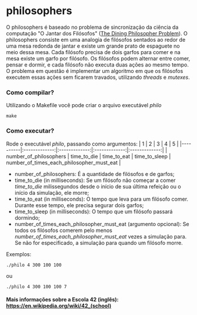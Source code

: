 # philosophers
O philosophers é baseado no problema de sincronização da ciência da computação "O Jantar dos Filósofos" ([The Dining Philosopher Problem](https://en.wikipedia.org/wiki/Dining_philosophers_problem)).
O philosophers consiste em uma analogia de filósofos sentados ao redor de uma mesa redonda de jantar e existe um grande prato de espaguete no meio dessa mesa. Cada filósofo precisa de dois garfos para comer e na mesa existe um garfo por filósofo. Os filósofos podem alternar entre comer, pensar e dormir, e cada filósofo não executa duas ações ao mesmo tempo. O problema em questão é implementar um algoritmo em que os filósofos executem essas ações sem ficarem travados, utilizando *threads* e *mutexes*.

### Como compilar?
Utilizando o Makefile você pode criar o arquivo executável *philo*
```
make
```

### Como executar?
Rode o executável *philo*, passando como argumentos:
| 1 | 2 | 3 | 4 | 5 |
|----------|:-------------:|:-------------:|:-------------:|:-------------:|
| number_of_philosophers | time_to_die | time_to_eat | time_to_sleep | number_of_times_each_philosopher_must_eat |
* number_of_philosophers: É a quantidade de filósofos e de garfos;
* time_to_die (in milliseconds): Se um filósofo não começar a comer *time_to_die* milissegundos desde o início de sua última refeição ou o início da simulação, ele morre;
* time_to_eat (in milliseconds): O tempo que leva para um filósofo comer. Durante esse tempo, ele precisa segurar dois garfos;
* time_to_sleep (in milliseconds): O tempo que um filósofo passará dormindo;
* number_of_times_each_philosopher_must_eat (argumento opcional): Se todos os filósofos comerem pelo menos *number_of_times_each_philosopher_must_eat* vezes a simulação para. Se não for especificado, a simulação para quando um filósofo morre.

Exemplos:
```
./philo 4 300 100 100
```
ou
```
./philo 4 300 100 100 7
```


#### Mais informações sobre a Escola 42 (inglês): https://en.wikipedia.org/wiki/42_(school)
